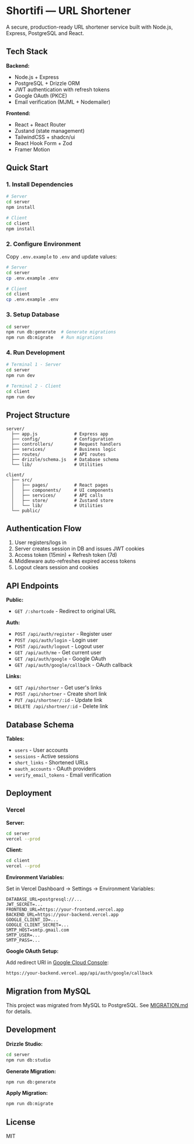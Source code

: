 # Shortifi — URL Shortener

A secure, production-ready URL shortener service built with Node.js, Express, PostgreSQL and React.

## Tech Stack

**Backend:**
- Node.js + Express
- PostgreSQL + Drizzle ORM
- JWT authentication with refresh tokens
- Google OAuth (PKCE)
- Email verification (MJML + Nodemailer)

**Frontend:**
- React + React Router
- Zustand (state management)
- TailwindCSS + shadcn/ui
- React Hook Form + Zod
- Framer Motion

## Quick Start

### 1. Install Dependencies

```bash
# Server
cd server
npm install

# Client
cd client
npm install
```

### 2. Configure Environment

Copy `.env.example` to `.env` and update values:

```bash
# Server
cd server
cp .env.example .env

# Client
cd client
cp .env.example .env
```

### 3. Setup Database

```bash
cd server
npm run db:generate  # Generate migrations
npm run db:migrate   # Run migrations
```

### 4. Run Development

```bash
# Terminal 1 - Server
cd server
npm run dev

# Terminal 2 - Client
cd client
npm run dev
```

## Project Structure

```
server/
  ├── app.js              # Express app
  ├── config/             # Configuration
  ├── controllers/        # Request handlers
  ├── services/           # Business logic
  ├── routes/             # API routes
  ├── drizzle/schema.js   # Database schema
  └── lib/                # Utilities

client/
  ├── src/
  │   ├── pages/          # React pages
  │   ├── components/     # UI components
  │   ├── services/       # API calls
  │   ├── store/          # Zustand store
  │   └── lib/            # Utilities
  └── public/
```

## Authentication Flow

1. User registers/logs in
2. Server creates session in DB and issues JWT cookies
3. Access token (15min) + Refresh token (7d)
4. Middleware auto-refreshes expired access tokens
5. Logout clears session and cookies

## API Endpoints

**Public:**
- `GET /:shortcode` - Redirect to original URL

**Auth:**
- `POST /api/auth/register` - Register user
- `POST /api/auth/login` - Login user
- `POST /api/auth/logout` - Logout user
- `GET /api/auth/me` - Get current user
- `GET /api/auth/google` - Google OAuth
- `GET /api/auth/google/callback` - OAuth callback

**Links:**
- `GET /api/shortner` - Get user's links
- `POST /api/shortner` - Create short link
- `PUT /api/shortner/:id` - Update link
- `DELETE /api/shortner/:id` - Delete link

## Database Schema

**Tables:**
- `users` - User accounts
- `sessions` - Active sessions
- `short_links` - Shortened URLs
- `oauth_accounts` - OAuth providers
- `verify_email_tokens` - Email verification

## Deployment

### Vercel

**Server:**
```bash
cd server
vercel --prod
```

**Client:**
```bash
cd client
vercel --prod
```

**Environment Variables:**

Set in Vercel Dashboard → Settings → Environment Variables:

```env
DATABASE_URL=postgresql://...
JWT_SECRET=...
FRONTEND_URL=https://your-frontend.vercel.app
BACKEND_URL=https://your-backend.vercel.app
GOOGLE_CLIENT_ID=...
GOOGLE_CLIENT_SECRET=...
SMTP_HOST=smtp.gmail.com
SMTP_USER=...
SMTP_PASS=...
```

**Google OAuth Setup:**

Add redirect URI in [Google Cloud Console](https://console.cloud.google.com/apis/credentials):
```
https://your-backend.vercel.app/api/auth/google/callback
```

## Migration from MySQL

This project was migrated from MySQL to PostgreSQL. See [MIGRATION.md](./MIGRATION.md) for details.

## Development

**Drizzle Studio:**
```bash
cd server
npm run db:studio
```

**Generate Migration:**
```bash
npm run db:generate
```

**Apply Migration:**
```bash
npm run db:migrate
```

## License

MIT
